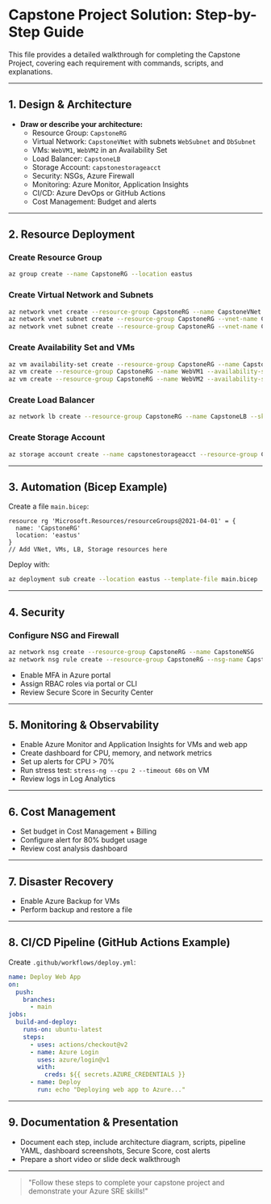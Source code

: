 
# Capstone Project Solution: Step-by-Step Guide

This file provides a detailed walkthrough for completing the Capstone Project, covering each requirement with commands, scripts, and explanations.

---

## 1. Design & Architecture

- **Draw or describe your architecture:**
  - Resource Group: `CapstoneRG`
  - Virtual Network: `CapstoneVNet` with subnets `WebSubnet` and `DbSubnet`
  - VMs: `WebVM1`, `WebVM2` in an Availability Set
  - Load Balancer: `CapstoneLB`
  - Storage Account: `capstonestorageacct`
  - Security: NSGs, Azure Firewall
  - Monitoring: Azure Monitor, Application Insights
  - CI/CD: Azure DevOps or GitHub Actions
  - Cost Management: Budget and alerts

---

## 2. Resource Deployment

### Create Resource Group

```bash
az group create --name CapstoneRG --location eastus
```

### Create Virtual Network and Subnets

```bash
az network vnet create --resource-group CapstoneRG --name CapstoneVNet --address-prefix 10.1.0.0/16
az network vnet subnet create --resource-group CapstoneRG --vnet-name CapstoneVNet --name WebSubnet --address-prefix 10.1.1.0/24
az network vnet subnet create --resource-group CapstoneRG --vnet-name CapstoneVNet --name DbSubnet --address-prefix 10.1.2.0/24
```

### Create Availability Set and VMs

```bash
az vm availability-set create --resource-group CapstoneRG --name CapstoneAvailSet
az vm create --resource-group CapstoneRG --name WebVM1 --availability-set CapstoneAvailSet --image UbuntuLTS --admin-username azureuser --generate-ssh-keys
az vm create --resource-group CapstoneRG --name WebVM2 --availability-set CapstoneAvailSet --image UbuntuLTS --admin-username azureuser --generate-ssh-keys
```

### Create Load Balancer

```bash
az network lb create --resource-group CapstoneRG --name CapstoneLB --sku Basic --frontend-ip-name CapstoneFrontEnd --backend-pool-name CapstoneBackEndPool
```

### Create Storage Account

```bash
az storage account create --name capstonestorageacct --resource-group CapstoneRG --location eastus --sku Standard_LRS
```

---

## 3. Automation (Bicep Example)

Create a file `main.bicep`:

```bicep
resource rg 'Microsoft.Resources/resourceGroups@2021-04-01' = {
  name: 'CapstoneRG'
  location: 'eastus'
}
// Add VNet, VMs, LB, Storage resources here
```

Deploy with:

```bash
az deployment sub create --location eastus --template-file main.bicep
```

---

## 4. Security

### Configure NSG and Firewall

```bash
az network nsg create --resource-group CapstoneRG --name CapstoneNSG
az network nsg rule create --resource-group CapstoneRG --nsg-name CapstoneNSG --name AllowHTTP --protocol tcp --direction inbound --priority 1000 --source-address-prefix '*' --source-port-range '*' --destination-address-prefix '*' --destination-port-range 80 --access Allow
```

- Enable MFA in Azure portal
- Assign RBAC roles via portal or CLI
- Review Secure Score in Security Center

---

## 5. Monitoring & Observability

- Enable Azure Monitor and Application Insights for VMs and web app
- Create dashboard for CPU, memory, and network metrics
- Set up alerts for CPU > 70%
- Run stress test: `stress-ng --cpu 2 --timeout 60s` on VM
- Review logs in Log Analytics

---

## 6. Cost Management

- Set budget in Cost Management + Billing
- Configure alert for 80% budget usage
- Review cost analysis dashboard

---

## 7. Disaster Recovery

- Enable Azure Backup for VMs
- Perform backup and restore a file

---

## 8. CI/CD Pipeline (GitHub Actions Example)

Create `.github/workflows/deploy.yml`:

```yaml
name: Deploy Web App
on:
  push:
    branches:
      - main
jobs:
  build-and-deploy:
    runs-on: ubuntu-latest
    steps:
      - uses: actions/checkout@v2
      - name: Azure Login
        uses: azure/login@v1
        with:
          creds: ${{ secrets.AZURE_CREDENTIALS }}
      - name: Deploy
        run: echo "Deploying web app to Azure..."
```

---

## 9. Documentation & Presentation

- Document each step, include architecture diagram, scripts, pipeline YAML, dashboard screenshots, Secure Score, cost alerts
- Prepare a short video or slide deck walkthrough

---

> "Follow these steps to complete your capstone project and demonstrate your Azure SRE skills!"
